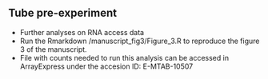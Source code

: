 ## Tube pre-experiment
- Further analyses on RNA access data
- Run the Rmarkdown /manuscript_fig3/Figure_3.R to reproduce the figure 3 of the manuscript. 
- File with counts needed to run this analysis can be accessed in ArrayExpress under the accesion ID:  E-MTAB-10507 


